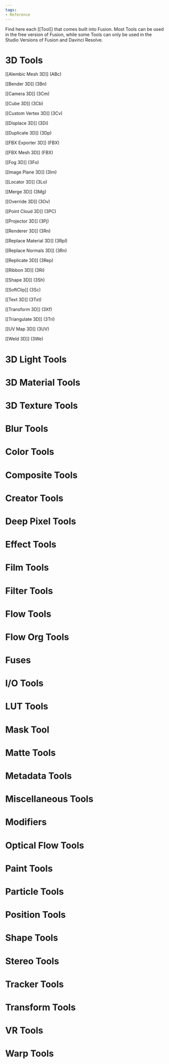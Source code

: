 ```yaml
---
tags:
- Reference
---
```



Find here each [[Tool]] that comes built into Fusion. Most Tools can be used in the free version of Fusion, while some Tools can only be used in the Studio Versions of Fusion and Davinci Resolve.

# 3D Tools
[[Alembic Mesh 3D]] (ABc)

[[Bender 3D]] (3Bn)

[[Camera 3D]] (3Cm)

[[Cube 3D]] (3Cb)

[[Custom Vertex 3D]] (3Cv)

[[Displace 3D]] (3Di)

[[Duplicate 3D]] (3Dp)

[[FBX Exporter 3D]] (FBX)

[[FBX Mesh 3D]] (FBX)

[[Fog 3D]] (3Fo)

[[Image Plane 3D]] (3Im)

[[Locator 3D]] (3Lo)

[[Merge 3D]] (3Mg)

[[Override 3D]] (3Ov)

[[Point Cloud 3D]] (3PC)

[[Projector 3D]] (3Pj)

[[Renderer 3D]] (3Rn)

[[Replace Material 3D]] (3Rpl)

[[Replace Normals 3D]] (3Rn)

[[Replicate 3D]] (3Rep)

[[Ribbon 3D]] (3Ri)

[[Shape 3D]] (3Sh)

[[SoftClip]] (3Sc)

[[Text 3D]] (3Txt)

[[Transform 3D]] (3Xf)

[[Triangulate 3D]] (3Tri)

[[UV Map 3D]] (3UV)

[[Weld 3D]] (3We)

# 3D Light Tools

# 3D Material Tools

# 3D Texture Tools

# Blur Tools

# Color Tools

# Composite Tools

# Creator Tools


# Deep Pixel Tools

# Effect Tools

# Film Tools

# Filter Tools

# Flow Tools

# Flow Org Tools

# Fuses

# I/O Tools

# LUT Tools

# Mask Tool

# Matte Tools

# Metadata Tools

# Miscellaneous Tools

# Modifiers

# Optical Flow Tools

# Paint Tools

# Particle Tools

# Position Tools

# Shape Tools

# Stereo Tools

# Tracker Tools

# Transform Tools

# VR Tools

# Warp Tools


